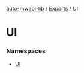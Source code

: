[auto-mwapi-lib](../README.md) / [Exports](../modules.md) / UI

# UI <Badge type="tip" text="Module" />

### Namespaces

- [UI](UI.UI.md)
